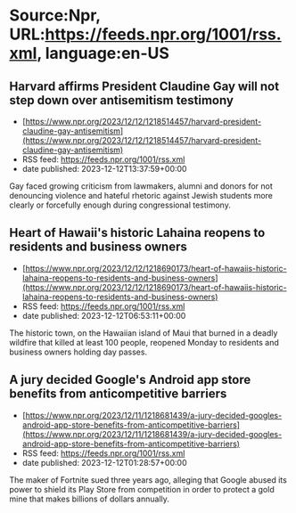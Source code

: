 # Source:Npr, URL:https://feeds.npr.org/1001/rss.xml, language:en-US

## Harvard affirms President Claudine Gay will not step down over antisemitism testimony
 - [https://www.npr.org/2023/12/12/1218514457/harvard-president-claudine-gay-antisemitism](https://www.npr.org/2023/12/12/1218514457/harvard-president-claudine-gay-antisemitism)
 - RSS feed: https://feeds.npr.org/1001/rss.xml
 - date published: 2023-12-12T13:37:59+00:00

Gay faced growing criticism from lawmakers, alumni and donors for not denouncing violence and hateful rhetoric against Jewish students more clearly or forcefully enough during congressional testimony.

## Heart of Hawaii's historic Lahaina reopens to residents and business owners
 - [https://www.npr.org/2023/12/12/1218690173/heart-of-hawaiis-historic-lahaina-reopens-to-residents-and-business-owners](https://www.npr.org/2023/12/12/1218690173/heart-of-hawaiis-historic-lahaina-reopens-to-residents-and-business-owners)
 - RSS feed: https://feeds.npr.org/1001/rss.xml
 - date published: 2023-12-12T06:53:11+00:00

The historic town, on the Hawaiian island of Maui that burned in a deadly wildfire that killed at least 100 people, reopened Monday to residents and business owners holding day passes.

## A jury decided Google's Android app store benefits from anticompetitive barriers
 - [https://www.npr.org/2023/12/11/1218681439/a-jury-decided-googles-android-app-store-benefits-from-anticompetitive-barriers](https://www.npr.org/2023/12/11/1218681439/a-jury-decided-googles-android-app-store-benefits-from-anticompetitive-barriers)
 - RSS feed: https://feeds.npr.org/1001/rss.xml
 - date published: 2023-12-12T01:28:57+00:00

The maker of Fortnite sued three years ago, alleging that Google abused its power to shield its Play Store from competition in order to protect a gold mine that makes billions of dollars annually.

